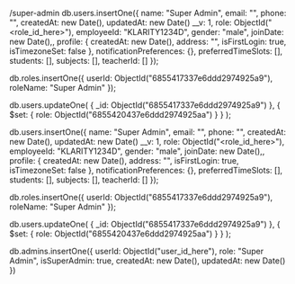 /super-admin
db.users.insertOne({
  name: "Super Admin",
  email: "<email>",
  phone: "<phone number>",
   createdAt: new Date(),
   updatedAt: new Date()
  __v: 1,
  role: ObjectId("<role_id_here>"),
  employeeId: "KLARITY1234D",
  gender: "male",
  joinDate: new Date(),,
  profile: {
     createdAt: new Date(),
    address: "",
    isFirstLogin: true,
    isTimezoneSet: false
  },
  notificationPreferences: {},
  preferredTimeSlots: [],
  students: [],
  subjects: [],
  teacherId: []
});

db.roles.insertOne({ 
  userId: ObjectId("6855417337e6ddd2974925a9"),
  roleName: "Super Admin"
});

db.users.updateOne(
  { _id: ObjectId("6855417337e6ddd2974925a9") },
  { $set: { role: ObjectId("6855420437e6ddd2974925aa") } }
);

db.users.insertOne({
  name: "Super Admin",
  email: "<email>",
  phone: "<phone number>",
   createdAt: new Date(),
   updatedAt: new Date()
  __v: 1,
  role: ObjectId("<role_id_here>"),
  employeeId: "KLARITY1234D",
  gender: "male",
  joinDate: new Date(),,
  profile: {
     createdAt: new Date(),
    address: "",
    isFirstLogin: true,
    isTimezoneSet: false
  },
  notificationPreferences: {},
  preferredTimeSlots: [],
  students: [],
  subjects: [],
  teacherId: []
});

db.roles.insertOne({ 
  userId: ObjectId("6855417337e6ddd2974925a9"),
  roleName: "Super Admin"
});

db.users.updateOne(
  { _id: ObjectId("6855417337e6ddd2974925a9") },
  { $set: { role: ObjectId("6855420437e6ddd2974925aa") } }
);

db.admins.insertOne({
  userId: ObjectId("user_id_here"),
  role: "Super Admin",
  isSuperAdmin: true,
  createdAt: new Date(),
  updatedAt: new Date()
})
